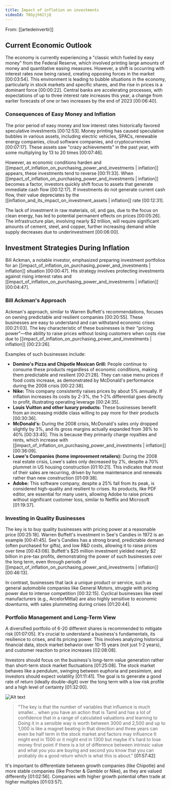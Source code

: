 ```yaml
---
title: Impact of inflation on investments
videoId: T8Gyjh6ItjQ
---
```


From: [[artedeinvertir]] <br/> 

## Current Economic Outlook

The economy is currently experiencing a "classic witch fueled by easy money" from the Federal Reserve, which involved printing large amounts of money and quantitative easing measures. However, a shift is occurring with interest rates now being raised, creating opposing forces in the market <a class="yt-timestamp" data-t="00:03:54">[00:03:54]</a>. This environment is leading to bubble situations in the economy, particularly in stock markets and specific shares, and the rise in prices is a dominant force <a class="yt-timestamp" data-t="00:00:22">[00:00:22]</a>. Central banks are accelerating processes, with expectations of up to three interest rate increases this year, a change from earlier forecasts of one or two increases by the end of 2023 <a class="yt-timestamp" data-t="00:06:40">[00:06:40]</a>.

### Consequences of Easy Money and Inflation

The prior period of easy money and low interest rates historically favored speculative investments <a class="yt-timestamp" data-t="00:12:53">[00:12:53]</a>. Money printing has caused speculative bubbles in various assets, including electric vehicles, SPACs, renewable energy companies, cloud software companies, and cryptocurrencies <a class="yt-timestamp" data-t="00:07:17">[00:07:17]</a>. These assets saw "crazy achievements" in the past year, with some multiplying by 13 to 20 times <a class="yt-timestamp" data-t="00:07:46">[00:07:46]</a>.

However, as economic conditions harden and [[impact_of_inflation_on_purchasing_power_and_investments | inflation]] appears, these investments tend to reverse <a class="yt-timestamp" data-t="00:11:33">[00:11:33]</a>. When [[impact_of_inflation_on_purchasing_power_and_investments | inflation]] becomes a factor, investors quickly shift focus to assets that generate immediate cash flow <a class="yt-timestamp" data-t="00:12:17">[00:12:17]</a>. If investments do not generate current cash flow, their value depreciates by the [[inflation_and_its_impact_on_investment_assets | inflation]] rate <a class="yt-timestamp" data-t="00:12:31">[00:12:31]</a>.

The lack of investment in raw materials, oil, and gas, due to the focus on clean energy, has led to potential permanent effects on prices <a class="yt-timestamp" data-t="00:05:26">[00:05:26]</a>. The infrastructure plan, involving nearly $2 trillion, will require significant amounts of cement, steel, and copper, further increasing demand while supply decreases due to underinvestment <a class="yt-timestamp" data-t="00:06:00">[00:06:00]</a>.

## Investment Strategies During Inflation

Bill Ackman, a notable investor, emphasized preparing investment portfolios for an [[impact_of_inflation_on_purchasing_power_and_investments | inflation]] situation <a class="yt-timestamp" data-t="00:00:47">[00:00:47]</a>. His strategy involves protecting investments against rising interest rates and [[impact_of_inflation_on_purchasing_power_and_investments | inflation]] <a class="yt-timestamp" data-t="00:04:47">[00:04:47]</a>.

### Bill Ackman's Approach

Ackman's approach, similar to Warren Buffett's recommendations, focuses on owning predictable and resilient companies <a class="yt-timestamp" data-t="00:20:55">[00:20:55]</a>. These businesses are easy to understand and can withstand economic crises <a class="yt-timestamp" data-t="00:21:03">[00:21:03]</a>. The key characteristic of these businesses is their "pricing power"—the ability to raise prices without losing customers when costs rise due to [[impact_of_inflation_on_purchasing_power_and_investments | inflation]] <a class="yt-timestamp" data-t="00:23:26">[00:23:26]</a>.

Examples of such businesses include:
*   **Domino's Pizza and Chipotle Mexican Grill:** People continue to consume these products regardless of economic conditions, making them predictable and resilient <a class="yt-timestamp" data-t="00:21:28">[00:21:28]</a>. They can raise menu prices if food costs increase, as demonstrated by McDonald's performance during the 2008 crisis <a class="yt-timestamp" data-t="00:22:38">[00:22:38]</a>.
*   **Nike:** This company consistently raises prices by about 5% annually. If inflation increases its costs by 2-3%, the 1-2% differential goes directly to profit, illustrating operating leverage <a class="yt-timestamp" data-t="00:24:35">[00:24:35]</a>.
*   **Louis Vuitton and other luxury products:** These businesses benefit from an increasing middle class willing to pay more for their products <a class="yt-timestamp" data-t="00:30:36">[00:30:36]</a>.
*   **McDonald's:** During the 2008 crisis, McDonald's sales only dropped slightly by 3%, and its gross margins actually expanded from 38% to 40% <a class="yt-timestamp" data-t="00:33:45">[00:33:45]</a>. This is because they primarily charge royalties and rents, which increase with [[impact_of_inflation_on_purchasing_power_and_investments | inflation]] <a class="yt-timestamp" data-t="00:36:09">[00:36:09]</a>.
*   **Lowe's Companies (home improvement retailers):** During the 2008 real estate crisis, Lowe's sales only decreased by 2%, despite a 70% plummet in US housing construction <a class="yt-timestamp" data-t="01:10:21">[01:10:21]</a>. This indicates that most of their sales are recurring, driven by home maintenance and renewals rather than new construction <a class="yt-timestamp" data-t="01:09:38">[01:09:38]</a>.
*   **Adobe:** This software company, despite a 25% fall from its peak, is considered high-quality and resilient to crises. Its products, like PDF editor, are essential for many users, allowing Adobe to raise prices without significant customer loss, similar to Netflix and Microsoft <a class="yt-timestamp" data-t="01:19:37">[01:19:37]</a>.

### Investing in Quality Businesses
The key is to buy quality businesses with pricing power at a reasonable price <a class="yt-timestamp" data-t="00:25:18">[00:25:18]</a>. Warren Buffett's investment in See's Candies in 1972 is an example <a class="yt-timestamp" data-t="00:41:45">[00:41:45]</a>. See's Candies has a strong brand, predictable demand (often purchased for gifts), and low R&D costs, allowing it to raise prices over time <a class="yt-timestamp" data-t="00:43:08">[00:43:08]</a>. Buffett's $25 million investment yielded nearly $2 billion in pre-tax profits, demonstrating the power of such businesses over the long term, even through periods of [[impact_of_inflation_on_purchasing_power_and_investments | inflation]] <a class="yt-timestamp" data-t="00:46:13">[00:46:13]</a>.

In contrast, businesses that lack a unique product or service, such as general automobile companies like General Motors, struggle with pricing power due to intense competition <a class="yt-timestamp" data-t="00:32:15">[00:32:15]</a>. Cyclical businesses like steel manufacturers (e.g., ArcelorMittal) are also highly sensitive to economic downturns, with sales plummeting during crises <a class="yt-timestamp" data-t="01:20:44">[01:20:44]</a>.

### Portfolio Management and Long-Term View
A diversified portfolio of 6-20 different shares is recommended to mitigate risk <a class="yt-timestamp" data-t="01:07:05">[01:07:05]</a>. It's crucial to understand a business's fundamentals, its resilience to crises, and its pricing power. This involves analyzing historical financial data, stock market behavior over 10-15 years (not just 1-2 years), and customer reaction to price increases <a class="yt-timestamp" data-t="02:08:08">[02:08:08]</a>.

Investors should focus on the business's long-term value generation rather than short-term stock market fluctuations <a class="yt-timestamp" data-t="01:25:08">[01:25:08]</a>. The stock market behaves like a pendulum, swinging between euphoria and pessimism, and investors should expect volatility <a class="yt-timestamp" data-t="01:11:41">[01:11:41]</a>. The goal is to generate a good rate of return (ideally double-digit) over the long term with a low risk profile and a high level of certainty <a class="yt-timestamp" data-t="01:32:00">[01:32:00]</a>.

![Alt text](https://i.imgur.com/example.png)

> "The key is that the number of variables that influence is much smaller... when you have an action that is Tamil and has a lot of confidence that in a range of calculated valuations and learning to Doing it in a sensible way is worth between 3000 and 2,500 and up to 1,000 is like a magnet beating in that direction and three years can even be half term in the stock market and factors may influence It might end in 1500 or it might end in 1300 but maybe it's hard to lose money first point if there is a lot of difference between intrinsic value and what you you are buying and second you know that you can probably do a good return which is what this is about." <a class="yt-timestamp" data-t="01:57:42">[01:57:42]</a>

It's important to differentiate between growth companies (like Chipotle) and more stable companies (like Procter & Gamble or Nike), as they are valued differently <a class="yt-timestamp" data-t="01:02:56">[01:02:56]</a>. Companies with higher growth potential often trade at higher multiples <a class="yt-timestamp" data-t="01:03:57">[01:03:57]</a>.